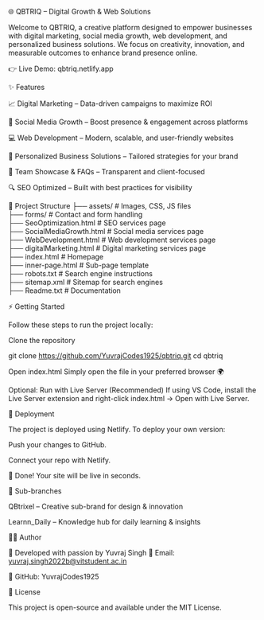 🌐 QBTRIQ – Digital Growth & Web Solutions

Welcome to QBTRIQ, a creative platform designed to empower businesses with digital marketing, social media growth, web development, and personalized business solutions.
We focus on creativity, innovation, and measurable outcomes to enhance brand presence online.

👉 Live Demo: qbtriq.netlify.app

✨ Features

📈 Digital Marketing – Data-driven campaigns to maximize ROI

📱 Social Media Growth – Boost presence & engagement across platforms

💻 Web Development – Modern, scalable, and user-friendly websites

🎯 Personalized Business Solutions – Tailored strategies for your brand

👥 Team Showcase & FAQs – Transparent and client-focused

🔍 SEO Optimized – Built with best practices for visibility

📂 Project Structure
├── assets/                 # Images, CSS, JS files  
├── forms/                  # Contact and form handling  
├── SeoOptimization.html    # SEO services page  
├── SocialMediaGrowth.html  # Social media services page  
├── WebDevelopment.html     # Web development services page  
├── digitalMarketing.html   # Digital marketing services page  
├── index.html              # Homepage  
├── inner-page.html         # Sub-page template  
├── robots.txt              # Search engine instructions  
├── sitemap.xml             # Sitemap for search engines  
├── Readme.txt              # Documentation  

⚡ Getting Started

Follow these steps to run the project locally:

Clone the repository

git clone https://github.com/YuvrajCodes1925/qbtriq.git
cd qbtriq


Open index.html
Simply open the file in your preferred browser 🌍

Optional: Run with Live Server (Recommended)
If using VS Code, install the Live Server extension and right-click index.html → Open with Live Server.

🔧 Deployment

The project is deployed using Netlify.
To deploy your own version:

Push your changes to GitHub.

Connect your repo with Netlify.

🎉 Done! Your site will be live in seconds.

🧩 Sub-branches

QBtrixel – Creative sub-brand for design & innovation

Learnn_Daily – Knowledge hub for daily learning & insights

👨‍💻 Author

👋 Developed with passion by Yuvraj Singh
📧 Email: yuvraj.singh2022b@vitstudent.ac.in

🔗 GitHub: YuvrajCodes1925

📜 License

This project is open-source and available under the MIT License.

